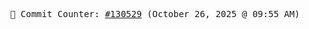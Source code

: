 <p align="center">
    <samp>
        📮 Commit Counter: <a href="https://github.com/Javascript-void0/Javascript-void0/commits/main">#130529</a> (October 26, 2025 @ 09:55 AM)
    </samp>
</p>